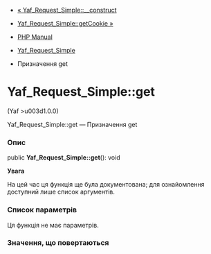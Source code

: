 - [«
Yaf_Request_Simple::\_\_construct](yaf-request-simple.construct.md)
- [Yaf_Request_Simple::getCookie »](yaf-request-simple.getcookie.md)

- [PHP Manual](index.md)
- [Yaf_Request_Simple](class.yaf-request-simple.md)
- Призначення get

# Yaf_Request_Simple::get

(Yaf \>u003d1.0.0)

Yaf_Request_Simple::get — Призначення get

### Опис

public **Yaf_Request_Simple::get**(): void

**Увага**

На цей час ця функція ще була документована; для
ознайомлення доступний лише список аргументів.

### Список параметрів

Ця функція не має параметрів.

### Значення, що повертаються

